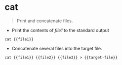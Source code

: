 # cat

> Print and concatenate files.

- Print the contents of *file1* to the standard output

`cat {{file1}}`

- Concatenate several files into the target file.

`cat {{file1}} {{file2}} {{file3}} > {{target-file}}`
